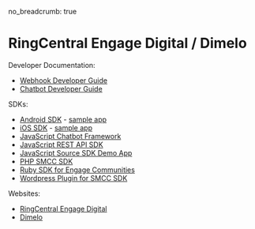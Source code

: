 no_breadcrumb: true

# RingCentral Engage Digital / Dimelo

Developer Documentation:

* [Webhook Developer Guide](dimelo_webhook)
* [Chatbot Developer Guide](dimelo_chatbot)

SDKs:

* [Android SDK](https://github.com/dimelo/Dimelo-Android) - [sample app](https://github.com/dimelo/Dimelo-Android-SampleApp)
* [iOS SDK](https://github.com/dimelo/Dimelo-iOS) - [sample app](https://github.com/dimelo/Dimelo-iOS-SampleApp)
* [JavaScript Chatbot Framework](https://github.com/ringcentral/engage-digital-chatbot-js)
* [JavaScript REST API SDK](https://github.com/ringcentral/engage-digital-client-js)
* [JavaScript Source SDK Demo App](https://github.com/dimelo/demo-source-sdk-implementation)
* [PHP SMCC SDK](https://github.com/dimelo/sdk)
* [Ruby SDK for Engage Communities](https://github.com/dimelo/dimelo_ccp_api)
* [Wordpress Plugin for SMCC SDK](https://github.com/dimelo/wordpress-smcc-sdk)

Websites:

* [RingCentral Engage Digital](https://www.ringcentral.com/digital-customer-engagement.html)
* [Dimelo](https://www.dimelo.com/en/)

